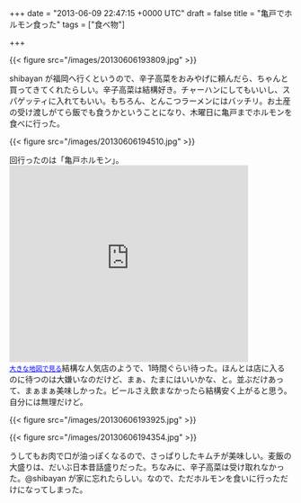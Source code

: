
+++
date = "2013-06-09 22:47:15 +0000 UTC"
draft = false
title = "亀戸でホルモン食った"
tags = ["食べ物"]

+++


{{< figure src="/images/20130606193809.jpg"  >}}

shibayan が福岡へ行くというので、辛子高菜をおみやげに頼んだら、ちゃんと買ってきてくれたらしい。辛子高菜は結構好き。チャーハンにしてもいいし、スパゲッティに入れてもいい。もちろん、とんこつラーメンにはバッチリ。お土産の受け渡しがてら飯でも食うかということになり、木曜日に亀戸までホルモンを食べに行った。

{{< figure src="/images/20130606194510.jpg"  >}}

回行ったのは「亀戸ホルモン」。<iframe width="425" height="350" frameborder="0" scrolling="no" marginheight="0" marginwidth="0" src="https://maps.google.co.jp/maps?q=%E4%BA%80%E6%88%B8+%E3%83%9B%E3%83%AB%E3%83%A2%E3%83%B3&amp;ie=UTF8&amp;hl=ja&amp;hq=%E4%BA%80%E6%88%B8+%E3%83%9B%E3%83%AB%E3%83%A2%E3%83%B3&amp;hnear=&amp;radius=15000&amp;t=m&amp;brcurrent=3,0x601888c69d7c713f:0x1104ec62555a1200,0&amp;cid=2731180440400718565&amp;ll=35.709096,139.829693&amp;spn=0.024393,0.036478&amp;z=14&amp;iwloc=A&amp;output=embed"></iframe><br/><small><a href="https://maps.google.co.jp/maps?q=%E4%BA%80%E6%88%B8+%E3%83%9B%E3%83%AB%E3%83%A2%E3%83%B3&amp;ie=UTF8&amp;hl=ja&amp;hq=%E4%BA%80%E6%88%B8+%E3%83%9B%E3%83%AB%E3%83%A2%E3%83%B3&amp;hnear=&amp;radius=15000&amp;t=m&amp;brcurrent=3,0x601888c69d7c713f:0x1104ec62555a1200,0&amp;cid=2731180440400718565&amp;ll=35.709096,139.829693&amp;spn=0.024393,0.036478&amp;z=14&amp;iwloc=A&amp;source=embed" style="color:#0000FF;text-align:left">大きな地図で見る</a></small>結構な人気店のようで、1時間ぐらい待った。ほんとは店に入るのに待つのは大嫌いなのだけど、まぁ、たまにはいいかな、と。並ぶだけあって、まぁまぁ美味しかった。ビールさえ飲まなかったら結構安く上がると思う。自分には無理だけど。

{{< figure src="/images/20130606193925.jpg"  >}}

{{< figure src="/images/20130606194354.jpg"  >}}

うしてもお肉で口が油っぽくなるので、さっぱりしたキムチが美味しい。麦飯の大盛りは、だいぶ日本昔話盛りだった。ちなみに、辛子高菜は受け取れなかった。@shibayan が家に忘れたらしい。なので、ただホルモンを食いに行っただけになってしまった。


